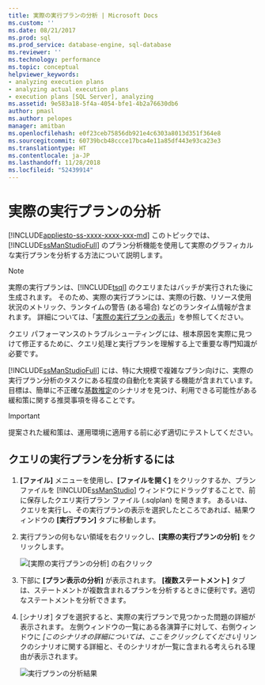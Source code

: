 ```yaml
---
title: 実際の実行プランの分析 | Microsoft Docs
ms.custom: ''
ms.date: 08/21/2017
ms.prod: sql
ms.prod_service: database-engine, sql-database
ms.reviewer: ''
ms.technology: performance
ms.topic: conceptual
helpviewer_keywords:
- analyzing execution plans
- analyzing actual execution plans
- execution plans [SQL Server], analyzing
ms.assetid: 9e583a18-5f4a-4054-bfe1-4b2a76630db6
author: pmasl
ms.author: pelopes
manager: amitban
ms.openlocfilehash: e0f23ceb75856db921e4c6303a8013d351f364e8
ms.sourcegitcommit: 60739bcb48ccce17bca4e11a85df443e93ca23e3
ms.translationtype: HT
ms.contentlocale: ja-JP
ms.lasthandoff: 11/28/2018
ms.locfileid: "52439914"
---
```

# <a name="analyze-an-actual-execution-plan"></a>実際の実行プランの分析
[!INCLUDE[appliesto-ss-xxxx-xxxx-xxx-md](../../includes/appliesto-ss-xxxx-xxxx-xxx-md.md)]
このトピックでは、[!INCLUDE[ssManStudioFull](../../includes/ssmanstudiofull-md.md)] のプラン分析機能を使用して実際のグラフィカルな実行プランを分析する方法について説明します。 

> [!NOTE]
> 実際の実行プランは、[!INCLUDE[tsql](../../includes/tsql-md.md)] のクエリまたはバッチが実行された後に生成されます。 そのため、実際の実行プランには、実際の行数、リソース使用状況のメトリック、ランタイムの警告 (ある場合) などのランタイム情報が含まれます。 詳細については、「[実際の実行プランの表示](../../relational-databases/performance/display-an-actual-execution-plan.md)」を参照してください。
  
クエリ パフォーマンスのトラブルシューティングには、根本原因を実際に見つけて修正するために、クエリ処理と実行プランを理解する上で重要な専門知識が必要です。

[!INCLUDE[ssManStudioFull](../../includes/ssmanstudiofull-md.md)] には、特に大規模で複雑なプラン向けに、実際の実行プラン分析のタスクにある程度の自動化を実装する機能が含まれています。 目標は、簡単に不正確な[基数推定](../../relational-databases/performance/cardinality-estimation-sql-server.md)のシナリオを見つけ、利用できる可能性がある緩和策に関する推奨事項を得ることです。

> [!IMPORTANT]
> 提案された緩和策は、運用環境に適用する前に必ず適切にテストしてください。
  
## <a name="to-analyze-an-execution-plan-for-a-query"></a>クエリの実行プランを分析するには  
  
1.  **[ファイル]** メニューを使用し、**[ファイルを開く]** をクリックするか、プラン ファイルを [!INCLUDE[ssManStudio](../../includes/ssManStudio-md.md)] ウィンドウにドラッグすることで、前に保存したクエリ実行プラン ファイル (.sqlplan) を開きます。 あるいは、クエリを実行し、その実行プランの表示を選択したところであれば、結果ウィンドウの **[実行プラン]** タブに移動します。 

2.  実行プランの何もない領域を右クリックし、**[実際の実行プランの分析]** をクリックします。 

    ![[実際の実行プランの分析] の右クリック](../../relational-databases/performance/media/plananalysismenuoption.png "[実際の実行プランの分析] の右クリック")   

3.  下部に **[プラン表示の分析]** が表示されます。 **[複数ステートメント]** タブは、ステートメントが複数含まれるプランを分析するときに便利です。適切なステートメントを分析できます。

4.  [シナリオ] タブを選択すると、実際の実行プランで見つかった問題の詳細が表示されます。 左側ウィンドウの一覧にある各演算子に対して、右側ウィンドウに *[このシナリオの詳細については、ここをクリックしてください]* リンクのシナリオに関する詳細と、そのシナリオが一覧に含まれる考えられる理由が表示されます。

    ![実行プランの分析結果](../../relational-databases/performance/media/plananalysis-scenarios.png "実行プランの分析結果") 
